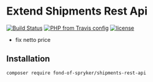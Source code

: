 # Extend Shipments Rest Api
[![Build Status](https://travis-ci.org/fond-of/spryker-shipments-rest-api.svg?branch=master)](https://travis-ci.org/fond-of/shipments-rest-api)
[![PHP from Travis config](https://img.shields.io/travis/php-v/symfony/symfony.svg)](https://php.net/)
[![license](https://img.shields.io/github/license/mashape/apistatus.svg)](https://packagist.org/packages/fond-of-spryker/shipments-rest-api)

* fix netto price

## Installation

```
composer require fond-of-spryker/shipments-rest-api
```
